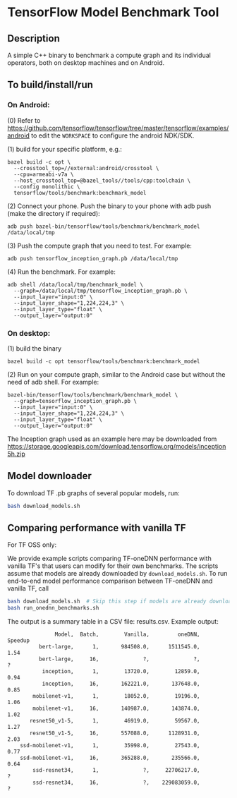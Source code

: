 # TensorFlow Model Benchmark Tool

## Description

A simple C++ binary to benchmark a compute graph and its individual operators,
both on desktop machines and on Android.

## To build/install/run

### On Android:

(0) Refer to https://github.com/tensorflow/tensorflow/tree/master/tensorflow/examples/android
to edit the `WORKSPACE` to configure the android NDK/SDK.

(1) build for your specific platform, e.g.:

```
bazel build -c opt \
  --crosstool_top=//external:android/crosstool \
  --cpu=armeabi-v7a \
  --host_crosstool_top=@bazel_tools//tools/cpp:toolchain \
  --config monolithic \
  tensorflow/tools/benchmark:benchmark_model
```

(2) Connect your phone. Push the binary to your phone with adb push
     (make the directory if required):

```
adb push bazel-bin/tensorflow/tools/benchmark/benchmark_model /data/local/tmp
```

(3) Push the compute graph that you need to test. For example:

```
adb push tensorflow_inception_graph.pb /data/local/tmp
```

(4) Run the benchmark. For example:

```
adb shell /data/local/tmp/benchmark_model \
  --graph=/data/local/tmp/tensorflow_inception_graph.pb \
  --input_layer="input:0" \
  --input_layer_shape="1,224,224,3" \
  --input_layer_type="float" \
  --output_layer="output:0"
```

### On desktop:
(1) build the binary

```
bazel build -c opt tensorflow/tools/benchmark:benchmark_model
```

(2) Run on your compute graph, similar to the Android case but without the need
of adb shell. For example:

```
bazel-bin/tensorflow/tools/benchmark/benchmark_model \
  --graph=tensorflow_inception_graph.pb \
  --input_layer="input:0" \
  --input_layer_shape="1,224,224,3" \
  --input_layer_type="float" \
  --output_layer="output:0"
```

The Inception graph used as an example here may be downloaded from
https://storage.googleapis.com/download.tensorflow.org/models/inception5h.zip

## Model downloader
To download TF .pb graphs of several popular models, run:

```sh
bash download_models.sh
```

## Comparing performance with vanilla TF
For TF OSS only:

We provide example scripts comparing TF-oneDNN performance with vanilla TF's
that users can modify for their own benchmarks. The scripts assume that models
are already downloaded by `download_models.sh`. To run end-to-end model
performance comparison between TF-oneDNN and vanilla TF, call

```sh
bash download_models.sh  # Skip this step if models are already downloaded.
bash run_onednn_benchmarks.sh
```

The output is a summary table in a CSV file: results.csv. Example output:

```
               Model,  Batch,        Vanilla,         oneDNN,    Speedup
          bert-large,      1,       984508.0,      1511545.0,       1.54
          bert-large,     16,              ?,              ?,          ?
           inception,      1,        13720.0,        12859.0,       0.94
           inception,     16,       162221.0,       137648.0,       0.85
        mobilenet-v1,      1,        18052.0,        19196.0,       1.06
        mobilenet-v1,     16,       140987.0,       143874.0,       1.02
       resnet50_v1-5,      1,        46919.0,        59567.0,       1.27
       resnet50_v1-5,     16,       557088.0,      1128931.0,       2.03
    ssd-mobilenet-v1,      1,        35998.0,        27543.0,       0.77
    ssd-mobilenet-v1,     16,       365288.0,       235566.0,       0.64
        ssd-resnet34,      1,              ?,     22706217.0,          ?
        ssd-resnet34,     16,              ?,    229083059.0,          ?
```

